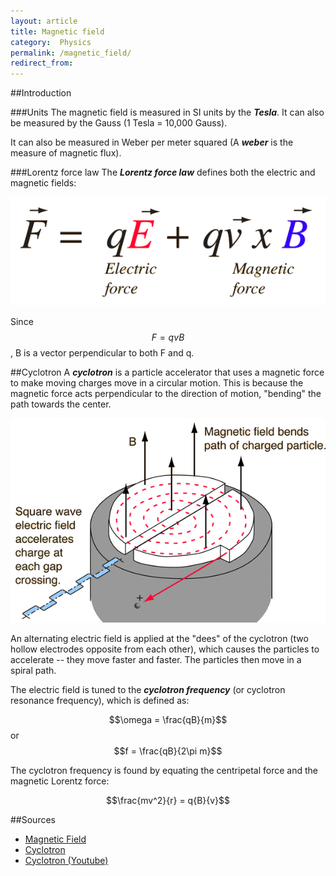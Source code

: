 ```yaml
---
layout: article
title: Magnetic field
category:  Physics
permalink: /magnetic_field/
redirect_from:
---
```


##Introduction

###Units
The magnetic field is measured in SI units by the ***Tesla***. It can also be measured by the Gauss (1 Tesla = 10,000 Gauss).

It can also be measured in Weber per meter squared (A ***weber*** is the measure of magnetic flux).

###Lorentz force law
The ***Lorentz force law*** defines both the electric and magnetic fields:

<img src="images/lorfor.gif">

Since $$F = qvB$$, B is a vector perpendicular to both F and q.

##Cyclotron
A ***cyclotron*** is a particle accelerator that uses a magnetic force to make moving charges move in a circular motion. This is because the magnetic force acts perpendicular to the direction of motion, "bending" the path towards the center.

<img src = "images/cyclotron.gif">

An alternating electric field is applied at the "dees" of the cyclotron (two hollow electrodes opposite from each other), which causes the particles to accelerate -- they move faster and faster. The particles then move in a spiral path.

The electric field is tuned to the ***cyclotron frequency*** (or cyclotron resonance frequency), which is defined as:

$$\omega = \frac{qB}{m}$$ or $$f = \frac{qB}{2\pi m}$$

The cyclotron frequency is found by equating the centripetal force and the magnetic Lorentz force:

$$\frac{mv^2}{r} = q{B}{v}$$

##Sources
* [Magnetic Field](http://hyperphysics.phy-astr.gsu.edu/hbase/magnetic/magfie.html)
* [Cyclotron](http://hyperphysics.phy-astr.gsu.edu/hbase/magnetic/cyclot.html)
* [Cyclotron (Youtube)](https://www.youtube.com/watch?v=X_GJR0zNb2Q)